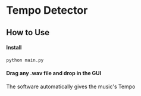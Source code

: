 # Tempo Detector 

## How to Use 

#### Install

`
python main.py
`
#### Drag any .wav file and drop in the GUI 

The software automatically gives the music's Tempo

